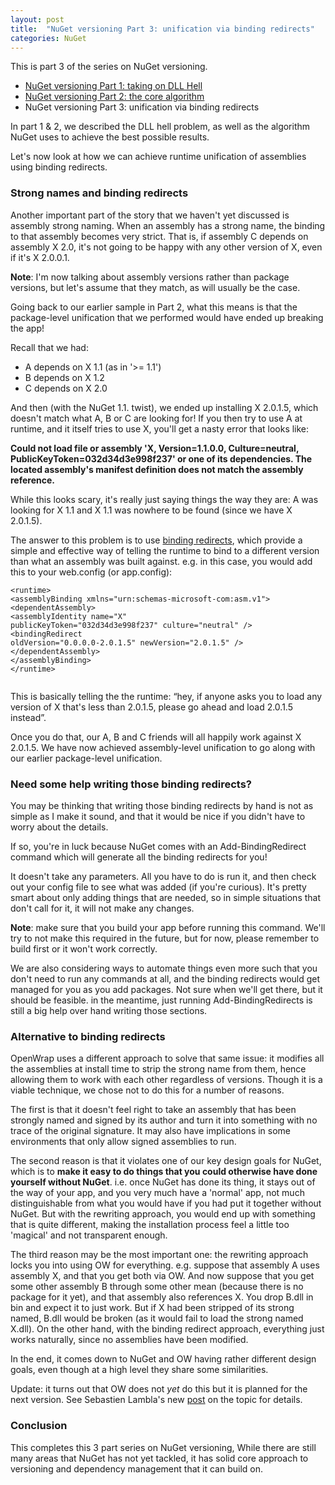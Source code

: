 ```yaml
---
layout: post
title:  "NuGet versioning Part 3: unification via binding redirects"
categories: NuGet
---
```



This is part 3 of the series on NuGet versioning.
- [NuGet versioning Part 1: taking on DLL Hell](http://blog.davidebbo.com/2011/01/nuget-versioning-part-1-taking-on-dll.html)
- [NuGet versioning Part 2: the core algorithm](http://blog.davidebbo.com/2011/01/nuget-versioning-part-2-core-algorithm.html)
- NuGet versioning Part 3: unification via binding redirects

In part 1 &amp; 2, we described the DLL hell problem, as well as the algorithm NuGet uses to achieve the best possible results.

Let's now look at how we can achieve runtime unification of assemblies using binding redirects.

### Strong names and binding redirects

Another important part of the story that we haven't yet discussed is assembly strong naming. When an assembly has a strong name, the binding to that assembly becomes very strict. That is, if assembly C depends on assembly X 2.0, it's not going to be happy with any other version of X, even if it's X 2.0.0.1.

**Note**: I'm now talking about assembly versions rather than package versions, but let's assume that they match, as will usually be the case.

Going back to our earlier sample in Part 2, what this means is that the package-level unification that we performed would have ended up breaking the app!

Recall that we had:

- A depends on X 1.1 (as in '>= 1.1')  
- B depends on X 1.2  
- C depends on X 2.0


And then (with the NuGet 1.1. twist), we ended up installing X 2.0.1.5, which doesn't match what A, B or C are looking for! If you then try to use A at runtime, and it itself tries to use X, you'll get a nasty error that looks like:

**Could not load file or assembly 'X, Version=1.1.0.0, Culture=neutral, PublicKeyToken=032d34d3e998f237' or one of its dependencies. The located assembly's manifest definition does not match the assembly reference.**

While this looks scary, it's really just saying things the way they are: A was looking for X 1.1 and X 1.1 was nowhere to be found (since we have X 2.0.1.5).

The answer to this problem is to use [binding redirects](http://msdn.microsoft.com/en-us/library/twy1dw1e.aspx), which provide a simple and effective way of telling the runtime to bind to a different version than what an assembly was built against. e.g. in this case, you would add this to your web.config (or app.config):

```
<runtime>
<assemblyBinding xmlns="urn:schemas-microsoft-com:asm.v1">
<dependentAssembly>
<assemblyIdentity name="X"
publicKeyToken="032d34d3e998f237" culture="neutral" />
<bindingRedirect
oldVersion="0.0.0.0-2.0.1.5" newVersion="2.0.1.5" />
</dependentAssembly>
</assemblyBinding>
</runtime>


```

This is basically telling the the runtime: “hey, if anyone asks you to load any version of X that's less than 2.0.1.5, please go ahead and load 2.0.1.5 instead”.

Once you do that, our A, B and C friends will all happily work against X 2.0.1.5. We have now achieved assembly-level unification to go along with our earlier package-level unification.

### Need some help writing those binding redirects?

You may be thinking that writing those binding redirects by hand is not as simple as I make it sound, and that it would be nice if you didn't have to worry about the details.

If so, you're in luck because NuGet comes with an Add-BindingRedirect command which will generate all the binding redirects for you!

It doesn't take any parameters. All you have to do is run it, and then check out your config file to see what was added (if you're curious). It's pretty smart about only adding things that are needed, so in simple situations that don't call for it, it will not make any changes.

**Note**: make sure that you build your app before running this command. We'll try to not make this required in the future, but for now, please remember to build first or it won't work correctly.

We are also considering ways to automate things even more such that you don't need to run any commands at all, and the binding redirects would get managed for you as you add packages. Not sure when we'll get there, but it should be feasible. in the meantime, just running Add-BindingRedirects is still a big help over hand writing those sections.

### Alternative to binding redirects

OpenWrap uses a different approach to solve that same issue: it modifies all the assemblies at install time to strip the strong name from them, hence allowing them to work with each other regardless of versions. Though it is a viable technique, we chose not to do this for a number of reasons.

The first is that it doesn't feel right to take an assembly that has been strongly named and signed by its author and turn it into something with no trace of the original signature. It may also have implications in some environments that only allow signed assemblies to run.

The second reason is that it violates one of our key design goals for NuGet, which is to **make it easy to do things that you could otherwise have done yourself without NuGet**. i.e. once NuGet has done its thing, it stays out of the way of your app, and you very much have a 'normal' app, not much distinguishable from what you would have if you had put it together without NuGet. But with the rewriting approach, you would end up with something that is quite different, making the installation process feel a little too 'magical' and not transparent enough.

The third reason may be the most important one: the rewriting approach locks you into using OW for everything. e.g. suppose that assembly A uses assembly X, and that you get both via OW. And now suppose that you get some other assembly B through some other mean (because there is no package for it yet), and that assembly also references X. You drop B.dll in bin and expect it to just work. But if X had been stripped of its strong named, B.dll would be broken (as it would fail to load the strong named X.dll). On the other hand, with the binding redirect approach, everything just works naturally, since no assemblies have been modified.

In the end, it comes down to NuGet and OW having rather different design goals, even though at a high level they share some similarities.

Update: it turns out that OW does not *yet* do this but it is planned for the next version. See Sebastien Lambla's new [post](http://codebetter.com/sebastienlambla/2011/01/05/strong-naming-assemblies-and-openwrap/?utm_source=twitterfeed&amp;utm_medium=twitter&amp;utm_campaign=Feed%3A+CodeBetter+%28CodeBetter.Com%29) on the topic for details.

### Conclusion

This completes this 3 part series on NuGet versioning, While there are still many areas that NuGet has not yet tackled, it has solid core approach to versioning and dependency management that it can build on.

